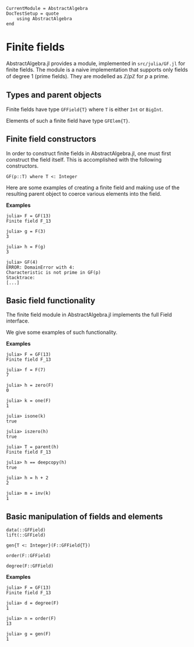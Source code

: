 ```@meta
CurrentModule = AbstractAlgebra
DocTestSetup = quote
    using AbstractAlgebra
end
```

# Finite fields

AbstractAlgebra.jl provides a module, implemented in `src/julia/GF.jl` for
finite fields. The module is a naive implementation that supports only fields of degree
$1$ (prime fields). They are modelled as $\mathbb{Z}/p\mathbb{Z}$ for $p$ a prime.

## Types and parent objects

Finite fields have type `GFField{T}` where `T` is either `Int` or `BigInt`.

Elements of such a finite field have type `GFElem{T}`.

## Finite field constructors

In order to construct finite fields in AbstractAlgebra.jl, one must first construct the
field itself. This is accomplished with the following constructors.

```@docs
GF(p::T) where T <: Integer
```

Here are some examples of creating a finite field and making use of the resulting
parent object to coerce various elements into the field.

**Examples**

```jldoctest
julia> F = GF(13)
Finite field F_13

julia> g = F(3)
3

julia> h = F(g)
3

julia> GF(4)
ERROR: DomainError with 4:
Characteristic is not prime in GF(p)
Stacktrace:
[...]
```

## Basic field functionality

The finite field module in AbstractAlgebra.jl implements the full Field interface.

We give some examples of such functionality.

**Examples**

```jldoctest
julia> F = GF(13)
Finite field F_13

julia> f = F(7)
7

julia> h = zero(F)
0

julia> k = one(F)
1

julia> isone(k)
true

julia> iszero(h)
true

julia> T = parent(h)
Finite field F_13

julia> h == deepcopy(h)
true

julia> h = h + 2
2

julia> m = inv(k)
1

```

## Basic manipulation of fields and elements

```@docs
data(::GFField)
lift(::GFField)
```

```@docs
gen{T <: Integer}(F::GFField{T})
```

```@docs
order(F::GFField)
```

```@docs
degree(F::GFField)
```

**Examples**

```jldoctest
julia> F = GF(13)
Finite field F_13

julia> d = degree(F)
1

julia> n = order(F)
13

julia> g = gen(F)
1

```
